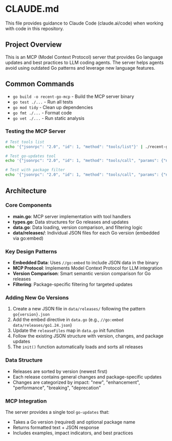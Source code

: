 # CLAUDE.md

This file provides guidance to Claude Code (claude.ai/code) when working with code in this repository.

## Project Overview

This is an MCP (Model Context Protocol) server that provides Go language updates and best practices to LLM coding agents. The server helps agents avoid using outdated Go patterns and leverage new language features.

## Common Commands

- `go build -o recent-go-mcp` - Build the MCP server binary
- `go test ./...` - Run all tests
- `go mod tidy` - Clean up dependencies
- `go fmt ./...` - Format code
- `go vet ./...` - Run static analysis

### Testing the MCP Server

```bash
# Test tools list
echo '{"jsonrpc": "2.0", "id": 1, "method": "tools/list"}' | ./recent-go-mcp

# Test go-updates tool
echo '{"jsonrpc": "2.0", "id": 1, "method": "tools/call", "params": {"name": "go-updates", "arguments": {"version": "1.21"}}}' | ./recent-go-mcp

# Test with package filter
echo '{"jsonrpc": "2.0", "id": 1, "method": "tools/call", "params": {"name": "go-updates", "arguments": {"version": "1.22", "package": "net/http"}}}' | ./recent-go-mcp
```

## Architecture

### Core Components

- **main.go**: MCP server implementation with tool handlers
- **types.go**: Data structures for Go releases and updates
- **data.go**: Data loading, version comparison, and filtering logic
- **data/releases/**: Individual JSON files for each Go version (embedded via go:embed)

### Key Design Patterns

- **Embedded Data**: Uses `//go:embed` to include JSON data in the binary
- **MCP Protocol**: Implements Model Context Protocol for LLM integration
- **Version Comparison**: Smart semantic version comparison for Go releases
- **Filtering**: Package-specific filtering for targeted updates

### Adding New Go Versions

1. Create a new JSON file in `data/releases/` following the pattern `go{version}.json`
2. Add the embed directive in `data.go` (e.g., `//go:embed data/releases/go1.24.json`)
3. Update the `releaseFiles` map in `data.go` init function
4. Follow the existing JSON structure with version, changes, and package updates
5. The `init()` function automatically loads and sorts all releases

### Data Structure

- Releases are sorted by version (newest first)
- Each release contains general changes and package-specific updates
- Changes are categorized by impact: "new", "enhancement", "performance", "breaking", "deprecation"

### MCP Integration

The server provides a single tool `go-updates` that:
- Takes a Go version (required) and optional package name
- Returns formatted text + JSON response
- Includes examples, impact indicators, and best practices